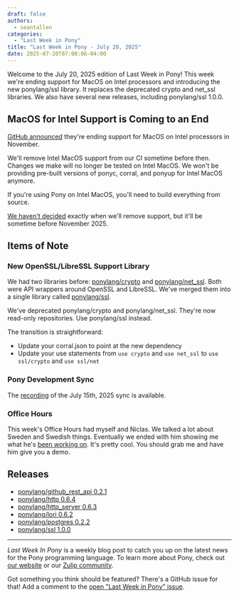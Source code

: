 ```yaml
---
draft: false
authors:
  - seantallen
categories:
  - "Last Week in Pony"
title: "Last Week in Pony - July 20, 2025"
date: 2025-07-20T07:00:06-04:00
---
```


Welcome to the July 20, 2025 edition of Last Week in Pony! This week we're ending support for MacOS on Intel processors and introducing the new ponylang/ssl library. It replaces the deprecated crypto and net_ssl libraries. We also have several new releases, including ponylang/ssl 1.0.0.

<!-- more -->

## MacOS for Intel Support is Coming to an End

[GitHub announced](https://github.blog/changelog/2025-07-11-upcoming-changes-to-macos-hosted-runners-macos-latest-migration-and-xcode-support-policy-updates/#macos-13-is-closing-down) they're ending support for MacOS on Intel processors in November.

We'll remove Intel MacOS support from our CI sometime before then. Changes we make will no longer be tested on Intel MacOS. We won't be providing pre-built versions of ponyc, corral, and ponyup for Intel MacOS anymore.

If you're using Pony on Intel MacOS, you'll need to build everything from source.

[We haven't decided](https://ponylang.zulipchat.com/#narrow/channel/190359-ci/topic/macOS.20for.20intel.20support) exactly when we'll remove support, but it'll be sometime before November 2025.

## Items of Note

### New OpenSSL/LibreSSL Support Library

We had two libraries before: [ponylang/crypto](https://github.com/ponylang/crypto) and [ponylang/net_ssl](https://github.com/ponylang/net_ssl). Both were API wrappers around OpenSSL and LibreSSL. We've merged them into a single library called [ponylang/ssl](https://github.com/ponylang/ssl).

We've deprecated ponylang/crypto and ponylang/net_ssl. They're now read-only repositories. Use ponylang/ssl instead.

The transition is straightforward:

- Update your corral.json to point at the new dependency
- Update your use statements from `use crypto` and `use net_ssl` to `use ssl/crypto` and `use ssl/net`

### Pony Development Sync

The [recording](https://vimeo.com/1102058085) of the July 15th, 2025 sync is available.

### Office Hours

This week's Office Hours had myself and Niclas. We talked a lot about Sweden and Swedish things. Eventually we ended with him showing me what he's [been working on](https://github.com/niclash/pink2web). It's pretty cool. You should grab me and have him give you a demo.

## Releases

- [ponylang/github_rest_api 0.2.1](https://github.com/ponylang/github_rest_api/releases/tag/0.2.1)
- [ponylang/http 0.6.4](https://github.com/ponylang/http/releases/tag/0.6.4)
- [ponylang/http_server 0.6.3](https://github.com/ponylang/http_server/releases/tag/0.6.3)
- [ponylang/lori 0.6.2](https://github.com/ponylang/lori/releases/tag/0.6.2)
- [ponylang/postgres 0.2.2](https://github.com/ponylang/postgres/releases/tag/0.2.2)
- [ponylang/ssl 1.0.0](https://github.com/ponylang/ssl/releases/tag/1.0.0)

---

_Last Week In Pony_ is a weekly blog post to catch you up on the latest news for the Pony programming language. To learn more about Pony, check out [our website](https://ponylang.io) or our [Zulip community](https://ponylang.zulipchat.com).

Got something you think should be featured? There's a GitHub issue for that! Add a comment to the [open "Last Week in Pony" issue](https://github.com/ponylang/ponylang.github.io/issues?q=is%3Aissue+is%3Aopen+label%3Alast-week-in-pony).
